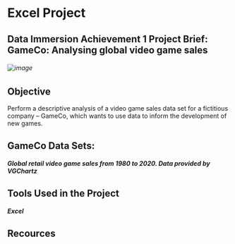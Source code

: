 # Excel Project
## Data Immersion Achievement 1 Project Brief: GameCo: Analysing global video game sales

###### ![image](https://user-images.githubusercontent.com/86260967/223549990-ef32a0de-65ad-4e5b-9b5d-3ee1e5dfd382.png)

## Objective
Perform a descriptive analysis of a video game sales data set for a fictitious company – GameCo, which wants to use data to inform the development of new games. 

## GameCo Data Sets:
##### Global retail video game sales from 1980 to 2020. Data provided by VGChartz

## Tools Used in the Project
##### Excel 

## Recources
